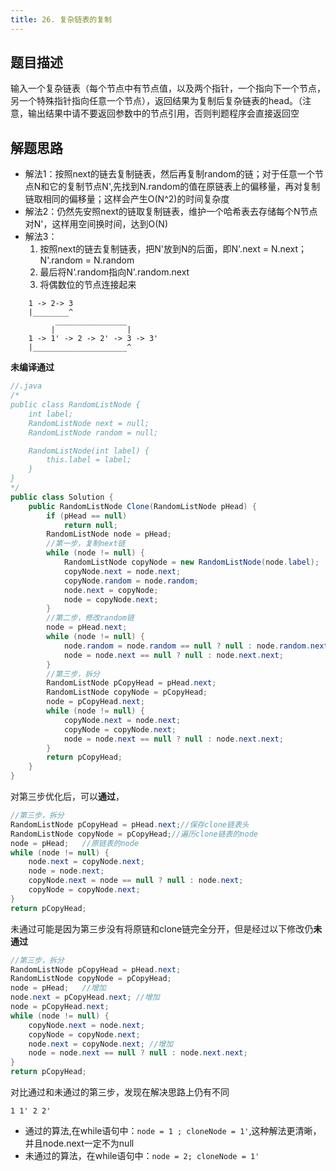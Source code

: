 ```yaml
---
title: 26. 复杂链表的复制
---
```


## 题目描述

输入一个复杂链表（每个节点中有节点值，以及两个指针，一个指向下一个节点，另一个特殊指针指向任意一个节点），返回结果为复制后复杂链表的head。（注意，输出结果中请不要返回参数中的节点引用，否则判题程序会直接返回空

## 解题思路

- 解法1：按照next的链去复制链表，然后再复制random的链；对于任意一个节点N和它的复制节点N',先找到N.random的值在原链表上的偏移量，再对复制链取相同的偏移量；这样会产生O(N^2)的时间复杂度
- 解法2：仍然先安照next的链取复制链表，维护一个哈希表去存储每个N节点对N'，这样用空间换时间，达到O(N)
- 解法3：
	1. 按照next的链去复制链表，把N'放到N的后面，即N'.next = N.next；N'.random = N.random
	2. 最后将N‘.random指向N'.random.next
	3. 将偶数位的节点连接起来

```	
	1 -> 2-> 3
	|________^
		  ________________	
		 |                |
	1 -> 1' -> 2 -> 2' -> 3 -> 3'
	|_____________________^
```



**未编译通过**
```java
//.java
/*
public class RandomListNode {
    int label;
    RandomListNode next = null;
    RandomListNode random = null;

    RandomListNode(int label) {
        this.label = label;
    }
}
*/
public class Solution {
    public RandomListNode Clone(RandomListNode pHead) {
        if (pHead == null)
            return null;
        RandomListNode node = pHead;
        //第一步，复制next链
        while (node != null) {
            RandomListNode copyNode = new RandomListNode(node.label);
            copyNode.next = node.next;
            copyNode.random = node.random;
            node.next = copyNode;
            node = copyNode.next;
        }
        //第二步，修改random链
        node = pHead.next;
        while (node != null) {
            node.random = node.random == null ? null : node.random.next;
            node = node.next == null ? null : node.next.next;
        }
        //第三步，拆分
        RandomListNode pCopyHead = pHead.next;
        RandomListNode copyNode = pCopyHead;
        node = pCopyHead.next;
        while (node != null) {
            copyNode.next = node.next;
            copyNode = copyNode.next;
            node = node.next == null ? null : node.next.next;
        }
        return pCopyHead;
    }
}
```

对第三步优化后，可以**通过**，

```java
//第三步，拆分
RandomListNode pCopyHead = pHead.next;//保存clone链表头
RandomListNode copyNode = pCopyHead;//遍历clone链表的node
node = pHead;	//原链表的node
while (node != null) {
    node.next = copyNode.next;
	node = node.next;
	copyNode.next = node == null ? null : node.next;
	copyNode = copyNode.next;
}
return pCopyHead;
```

未通过可能是因为第三步没有将原链和clone链完全分开，但是经过以下修改仍**未通过**

```java
//第三步，拆分
RandomListNode pCopyHead = pHead.next;
RandomListNode copyNode = pCopyHead;
node = pHead;   //增加
node.next = pCopyHead.next; //增加
node = pCopyHead.next;
while (node != null) {
    copyNode.next = node.next;
    copyNode = copyNode.next;
	node.next = copyNode.next; //增加
    node = node.next == null ? null : node.next.next;
}
return pCopyHead;
```

对比通过和未通过的第三步，发现在解决思路上仍有不同

```
1 1' 2 2'
```
- 通过的算法,在while语句中：`node = 1 ; cloneNode = 1'`,这种解法更清晰，并且node.next一定不为null
- 未通过的算法，在while语句中：`node = 2; cloneNode = 1'`